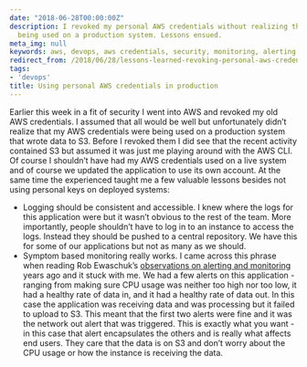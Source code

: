 ```yaml
---
date: "2018-06-28T00:00:00Z"
description: I revoked my personal AWS credentials without realizing that they were
  being used on a production system. Lessons ensued.
meta_img: null
keywords: aws, devops, aws credentials, security, monitoring, alerting
redirect_from: /2018/06/28/lessons-learned-revoking-personal-aws-credentials-used-in-production/
tags:
- 'devops'
title: Using personal AWS credentials in production
---
```


Earlier this week in a fit of security I went into AWS and revoked my old AWS credentials. I assumed that all would be well but unfortunately didn’t realize that my AWS credentials were being used on a production system that wrote data to S3. Before I revoked them I did see that the recent activity contained S3 but assumed it was just me playing around with the AWS CLI. Of course I shouldn’t have had my AWS credentials used on a live system and of course we updated the application to use its own account. At the same time the experienced taught me a few valuable lessons besides not using personal keys on deployed systems:

- Logging should be consistent and accessible. I knew where the logs for this application were but it wasn’t obvious to the rest of the team. More importantly, people shouldn’t have to log in to an instance to access the logs. Instead they should be pushed to a central repository. We have this for some of our applications but not as many as we should.
- Symptom based monitoring really works. I came across this phrase when reading Rob Ewaschuk’s [observations on alerting and monitoring](https://docs.google.com/document/d/199PqyG3UsyXlwieHaqbGiWVa8eMWi8zzAn0YfcApr8Q/edit) years ago and it stuck with me. We had a few alerts on this application - ranging from making sure CPU usage was neither too high nor too low, it had a healthy rate of data in, and it had a healthy rate of data out. In this case the application was receiving data and was processing but it failed to upload to S3. This meant that the first two alerts were fine and it was the network out alert that was triggered. This is exactly what you want - in this case that alert encapsulates the others and is really what affects end users. They care that the data is on S3 and don’t worry about the CPU usage or how the instance is receiving the data.
